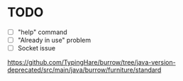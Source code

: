 # TODO

- [ ] "help" command
- [ ] "Already in use" problem
- [ ] Socket issue

https://github.com/TypingHare/burrow/tree/java-version-deprecated/src/main/java/burrow/furniture/standard